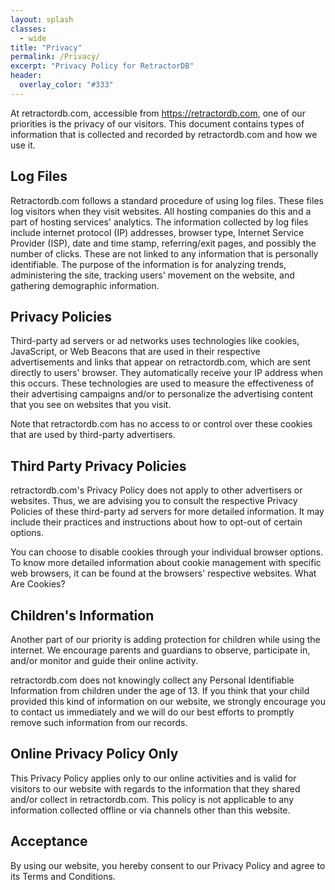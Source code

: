 ```yaml
---
layout: splash
classes:
  - wide
title: "Privacy"
permalink: /Privacy/
excerpt: "Privacy Policy for RetractorDB"
header:
  overlay_color: "#333"
---
```


At retractordb.com, accessible from https://retractordb.com, one of our priorities is the privacy of our visitors. This document contains types of information that is collected and recorded by retractordb.com and how we use it.

Log Files
--------
Retractordb.com follows a standard procedure of using log files. These files log visitors when they visit websites. All hosting companies do this and a part of hosting services' analytics. The information collected by log files include internet protocol (IP) addresses, browser type, Internet Service Provider (ISP), date and time stamp, referring/exit pages, and possibly the number of clicks. These are not linked to any information that is personally identifiable. The purpose of the information is for analyzing trends, administering the site, tracking users' movement on the website, and gathering demographic information.

Privacy Policies
----------------
Third-party ad servers or ad networks uses technologies like cookies, JavaScript, or Web Beacons that are used in their respective advertisements and links that appear on retractordb.com, which are sent directly to users' browser. They automatically receive your IP address when this occurs. These technologies are used to measure the effectiveness of their advertising campaigns and/or to personalize the advertising content that you see on websites that you visit.

Note that retractordb.com has no access to or control over these cookies that are used by third-party advertisers.

Third Party Privacy Policies
----------------------------
retractordb.com's Privacy Policy does not apply to other advertisers or websites. Thus, we are advising you to consult the respective Privacy Policies of these third-party ad servers for more detailed information. It may include their practices and instructions about how to opt-out of certain options.

You can choose to disable cookies through your individual browser options. To know more detailed information about cookie management with specific web browsers, it can be found at the browsers' respective websites. What Are Cookies?

Children's Information
----------------------
Another part of our priority is adding protection for children while using the internet. We encourage parents and guardians to observe, participate in, and/or monitor and guide their online activity.

retractordb.com does not knowingly collect any Personal Identifiable Information from children under the age of 13. If you think that your child provided this kind of information on our website, we strongly encourage you to contact us immediately and we will do our best efforts to promptly remove such information from our records.

Online Privacy Policy Only
--------------------------
This Privacy Policy applies only to our online activities and is valid for visitors to our website with regards to the information that they shared and/or collect in retractordb.com. This policy is not applicable to any information collected offline or via channels other than this website.

Acceptance
----------
By using our website, you hereby consent to our Privacy Policy and agree to its Terms and Conditions.